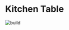# Kitchen Table

![build](https://github.com/kitchen-table/kitchen-table/actions/workflows/build.yml/badge.svg)
